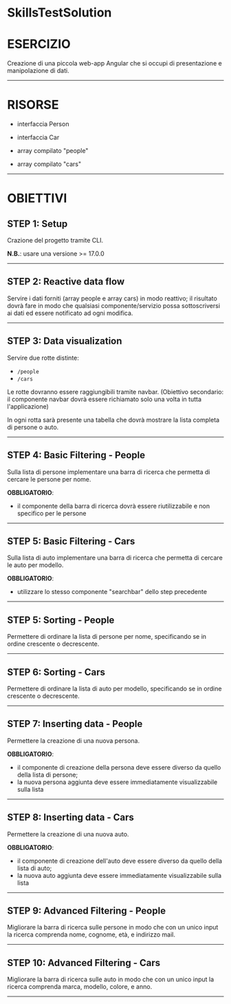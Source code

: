 # SkillsTestSolution

# ESERCIZIO

Creazione di una piccola web-app Angular che si occupi di presentazione e manipolazione di dati.

-------------------------------------------------------------------

# RISORSE

- interfaccia Person
- interfaccia Car

- array compilato "people"
- array compilato "cars"

-------------------------------------------------------------------

# OBIETTIVI

## STEP 1: Setup

Crazione del progetto tramite CLI.

**N.B.**: usare una versione >= 17.0.0

-------------------------------------------------------------------

## STEP 2: Reactive data flow

Servire i dati forniti (array people e array cars) in modo reattivo; il risultato dovrà fare in modo che qualsiasi componente/servizio possa sottoscriversi ai dati ed essere notificato ad ogni modifica.

-------------------------------------------------------------------

## STEP 3: Data visualization

Servire due rotte distinte:


- `/people`
- `/cars`

Le rotte dovranno essere raggiungibili tramite navbar.
(Obiettivo secondario: il componente navbar dovrà essere richiamato solo una volta in tutta l'applicazione)

In ogni rotta sarà presente una tabella che dovrà mostrare la lista completa di persone o auto.

-------------------------------------------------------------------

## STEP 4: Basic Filtering - People

Sulla lista di persone implementare una barra di ricerca che permetta di cercare le persone per nome.

**OBBLIGATORIO**:
- il componente della barra di ricerca dovrà essere riutilizzabile e non specifico per le persone

-------------------------------------------------------------------

## STEP 5: Basic Filtering - Cars

Sulla lista di auto implementare una barra di ricerca che permetta di cercare le auto per modello.

**OBBLIGATORIO**:
- utilizzare lo stesso componente "searchbar" dello step precedente

-------------------------------------------------------------------

## STEP 5: Sorting - People

Permettere di ordinare la lista di persone per nome, specificando se in ordine crescente o decrescente.

-------------------------------------------------------------------

## STEP 6: Sorting - Cars

Permettere di ordinare la lista di auto per modello, specificando se in ordine crescente o decrescente.

-------------------------------------------------------------------

## STEP 7: Inserting data - People

Permettere la creazione di una nuova persona.

**OBBLIGATORIO**:
- il componente di creazione della persona deve essere diverso da quello della lista di persone;
- la nuova persona aggiunta deve essere immediatamente visualizzabile sulla lista

-------------------------------------------------------------------

## STEP 8: Inserting data - Cars

Permettere la creazione di una nuova auto.

**OBBLIGATORIO**:
- il componente di creazione dell'auto deve essere diverso da quello della lista di auto;
- la nuova auto aggiunta deve essere immediatamente visualizzabile sulla lista

-------------------------------------------------------------------

## STEP 9: Advanced Filtering - People

Migliorare la barra di ricerca sulle persone in modo che con un unico input la ricerca comprenda nome, cognome, età, e indirizzo mail.

-------------------------------------------------------------------

## STEP 10: Advanced Filtering - Cars

Migliorare la barra di ricerca sulle auto in modo che con un unico input la ricerca comprenda marca, modello, colore, e anno.

-------------------------------------------------------------------

 

